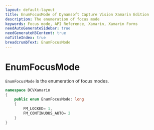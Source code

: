 ```yaml
---
layout: default-layout
title: EnumFocusMode of Dynamsoft Capture Vision Xamarin Edition
description: The enumeration of focus mode
keywords: Focus mode, API Reference, Xamarin, Xamarin Forms
needAutoGenerateSidebar: true
needGenerateH3Content: true
noTitleIndex: true
breadcrumbText: EnumFocusMode
---
```


# EnumFocusMode

`EnumFocusMode` is the enumeration of focus modes.

```c#
namespace DCVXamarin
{
    public enum EnumFocusMode: long
    {
        FM_LOCKED= 1,
        FM_CONTINUOUS_AUTO= 2
    }
}
```
